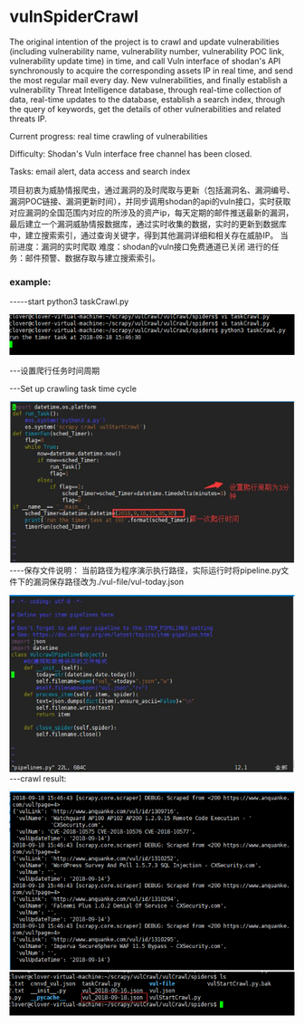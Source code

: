 # vulnSpiderCrawl

The original intention of the project is to crawl and update vulnerabilities (including vulnerability name, vulnerability number, vulnerability POC link, vulnerability update time) in time, and call Vuln interface of shodan's API synchronously to acquire the corresponding assets IP in real time, and send the most regular mail every day. New vulnerabilities, and finally establish a vulnerability Threat Intelligence database, through real-time collection of data, real-time updates to the database, establish a search index, through the query of keywords, get the details of other vulnerabilities and related threats IP.

Current progress: real time crawling of vulnerabilities

Difficulty: Shodan's Vuln interface free channel has been closed.

Tasks: email alert, data access and search index
   
   项目初衷为威胁情报爬虫，通过漏洞的及时爬取与更新（包括漏洞名、漏洞编号、漏洞POC链接、漏洞更新时间），并同步调用shodan的api的vuln接口，实时获取对应漏洞的全国范围内对应的所涉及的资产ip，每天定期的邮件推送最新的漏洞，最后建立一个漏洞威胁情报数据库，通过实时收集的数据，实时的更新到数据库中，建立搜索索引，通过查询关键字，得到其他漏洞详细和相关存在威胁IP。
当前进度：漏洞的实时爬取
难度：shodan的vuln接口免费通道已关闭
进行的任务：邮件预警、数据存取与建立搜索索引。

### example:
-----start
python3 taskCrawl.py

![Image start](https://github.com/Qclover/vulnSpiderCrawl/blob/master/excute/start.png)


---设置爬行任务时间周期

---Set up crawling task time cycle

![Image start](https://github.com/Qclover/vulnSpiderCrawl/blob/master/excute/taskTime.jpg)
----保存文件说明：
当前路径为程序演示执行路径，实际运行时将pipeline.py文件下的漏洞保存路径改为./vul-file/vul-today.json

![Image start](https://github.com/Qclover/vulnSpiderCrawl/blob/master/excute/path.jpg)
---crawl result:

![Image start](https://github.com/Qclover/vulnSpiderCrawl/blob/master/excute/result1.png)
![Image start](https://github.com/Qclover/vulnSpiderCrawl/blob/master/excute/result2.png)
